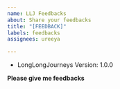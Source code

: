 ```yaml
---
name: LLJ Feedbacks
about: Share your feedbacks
title: "[FEEDBACK]"
labels: feedbacks
assignees: ureeya

---
```


- LongLongJourneys Version: 1.0.0

**Please give me feedbacks**
